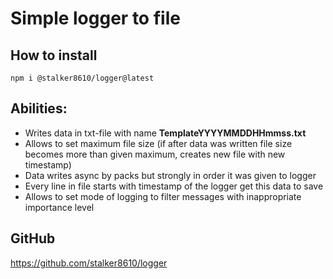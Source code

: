 # Simple logger to file

## How to install
```
npm i @stalker8610/logger@latest
```


## Abilities:
- Writes data in txt-file with name **TemplateYYYYMMDDHHmmss.txt**
- Allows to set maximum file size (if after data was written file size becomes more than given maximum, creates new file with new timestamp)
- Data writes async by packs but strongly in order it was given to logger
- Every line in file starts with timestamp of the logger get this data to save
- Allows to set mode of logging to filter messages with inappropriate importance level

## GitHub
https://github.com/stalker8610/logger